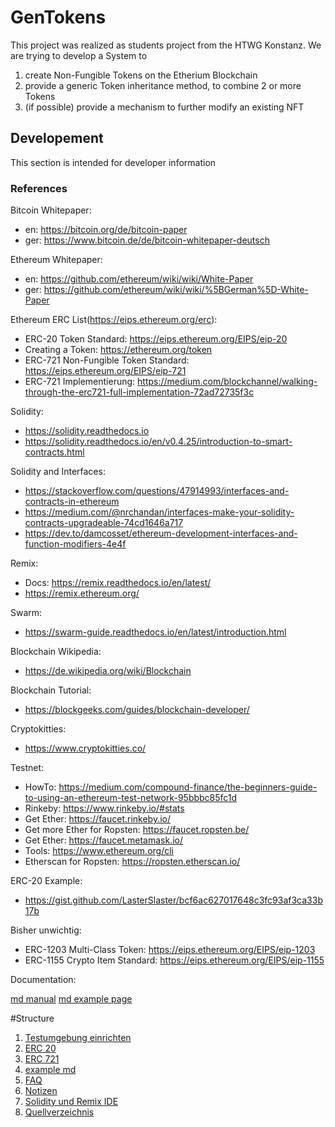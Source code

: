 # GenTokens
This project was realized as students project from the HTWG Konstanz. We are trying to develop a System to 
1) create Non-Fungible Tokens on the Etherium Blockchain
2) provide a generic Token inheritance method, to combine 2 or more Tokens
3) (if possible) provide a mechanism to further modify an existing NFT

## Developement
This section is intended for developer information

### References

Bitcoin Whitepaper:
- en: https://bitcoin.org/de/bitcoin-paper
- ger: https://www.bitcoin.de/de/bitcoin-whitepaper-deutsch

Ethereum Whitepaper:
- en: https://github.com/ethereum/wiki/wiki/White-Paper
- ger: https://github.com/ethereum/wiki/wiki/%5BGerman%5D-White-Paper

Ethereum ERC List(https://eips.ethereum.org/erc):
- ERC-20 Token Standard: https://eips.ethereum.org/EIPS/eip-20
- Creating a Token: https://ethereum.org/token
- ERC-721 Non-Fungible Token Standard: https://eips.ethereum.org/EIPS/eip-721
- ERC-721 Implementierung: https://medium.com/blockchannel/walking-through-the-erc721-full-implementation-72ad72735f3c

Solidity:
- https://solidity.readthedocs.io
- https://solidity.readthedocs.io/en/v0.4.25/introduction-to-smart-contracts.html

Solidity and Interfaces:
- https://stackoverflow.com/questions/47914993/interfaces-and-contracts-in-ethereum
- https://medium.com/@nrchandan/interfaces-make-your-solidity-contracts-upgradeable-74cd1646a717
- https://dev.to/damcosset/ethereum-development-interfaces-and-function-modifiers-4e4f

Remix:
- Docs: https://remix.readthedocs.io/en/latest/
- https://remix.ethereum.org/

Swarm:
- https://swarm-guide.readthedocs.io/en/latest/introduction.html

Blockchain Wikipedia:
- https://de.wikipedia.org/wiki/Blockchain

Blockchain Tutorial:
- https://blockgeeks.com/guides/blockchain-developer/

Cryptokitties:
- https://www.cryptokitties.co/

Testnet:
- HowTo: https://medium.com/compound-finance/the-beginners-guide-to-using-an-ethereum-test-network-95bbbc85fc1d
- Rinkeby: https://www.rinkeby.io/#stats
- Get Ether: https://faucet.rinkeby.io/
- Get more Ether for Ropsten: https://faucet.ropsten.be/
- Get Ether: https://faucet.metamask.io/
- Tools: https://www.ethereum.org/cli
- Etherscan for Ropsten: https://ropsten.etherscan.io/

ERC-20 Example:
- https://gist.github.com/LasterSlaster/bcf6ac627017648c3fc93af3ca33b17b

Bisher unwichtig:
- ERC-1203 Multi-Class Token: https://eips.ethereum.org/EIPS/eip-1203
- ERC-1155 Crypto Item Standard: https://eips.ethereum.org/EIPS/eip-1155


Documentation:

[md manual](https://github.com/adam-p/markdown-here/wiki/Markdown-Cheatsheet)
[md example page](./documentation/example.md)

#Structure

1. [Testumgebung einrichten](./documentation/enviroment.md)
2. [ERC 20](./documentation/erc20.md)
3. [ERC 721](./documentation/erc721.md)
4. [example md](./documentation/example.md)
5. [FAQ](./documentation/faq.md)
6. [Notizen](./documentation/notices.md)
7. [Solidity und Remix IDE](./documentation/solidity.md)
8. [Quellverzeichnis](./documentation/sources.md)



